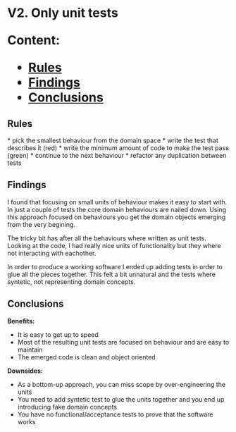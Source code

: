<h1> V2. Only unit tests

Content:
*   [Rules](#rules)
*   [Findings](#findings)
*   [Conclusions](#conclusions)

<h2>Rules</h2>
*   pick the smallest behaviour from the domain space
*   write the test that describes it (red)
*   write the minimum amount of code to make the test pass (green)
*   continue to the next behaviour
*   refactor any duplication between tests

<h2>Findings</h2>

<p>
I found that focusing on small units of behaviour makes it easy to start with.
In just a couple of tests the core domain behaviours are nailed down.
Using this approach focused on behaviours you get the domain objects emerging from the very begining.
</p>
<p>
 The tricky bit has after all the behaviours where written as unit tests. Looking at the code, I had really nice units of functionality but they where not interacting with eachother. 
</p>
<p>
 In order to produce a working software I ended up adding tests in order to glue all the pieces together. This felt a bit unnatural and the tests where syntetic, not representing domain concepts.
</p>

<h2>Conclusions</h2>

**Benefits:**
* It is easy to get up to speed
* Most of the resulting unit tests are focused on behaviour and are easy to maintain
* The emerged code is clean and object oriented

**Downsides:**
* As a bottom-up approach, you can miss scope by over-engineering the units
* You need to add syntetic test to glue the units together and you end up introducing fake domain concepts
* You have no functional/acceptance tests to prove that the software works

